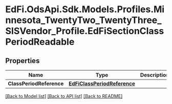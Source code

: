 # EdFi.OdsApi.Sdk.Models.Profiles.Minnesota_TwentyTwo_TwentyThree_SISVendor_Profile.EdFiSectionClassPeriodReadable
## Properties

Name | Type | Description | Notes
------------ | ------------- | ------------- | -------------
**ClassPeriodReference** | [**EdFiClassPeriodReference**](EdFiClassPeriodReference.md) |  | 

[[Back to Model list]](../README.md#documentation-for-models) [[Back to API list]](../README.md#documentation-for-api-endpoints) [[Back to README]](../README.md)

